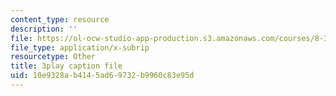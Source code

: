 ```yaml
---
content_type: resource
description: ''
file: https://ol-ocw-studio-app-production.s3.amazonaws.com/courses/8-333-statistical-mechanics-i-statistical-mechanics-of-particles-fall-2013/10e9328ab4145ad69732b9960c83e95d_34lmLIYpkYQ.vtt
file_type: application/x-subrip
resourcetype: Other
title: 3play caption file
uid: 10e9328a-b414-5ad6-9732-b9960c83e95d
---
```

